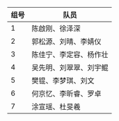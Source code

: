 组号       |队员                  |
-----------|----------------------|
1          |陈啟刚、徐泽深        |
2          |郭松源、刘晴、李婧仪  |
3          |陈佳宁、李定容、杨作壮|
4          |吴先明、刘翠翠、刘宇鲲|
5          |樊锟、李梦琪、刘文    |
6          |何京忆、李昕睿、罗卓  |
7          |涂宣瑶、杜旻羲        |
